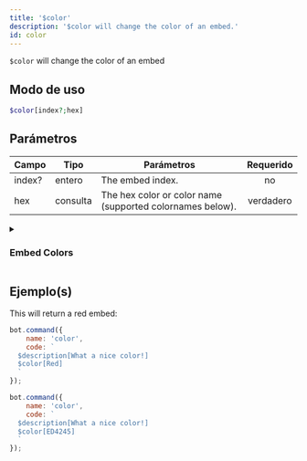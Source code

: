 ```yaml
---
title: '$color'
description: '$color will change the color of an embed.'
id: color
---
```


`$color` will change the color of an embed

## Modo de uso

```php
$color[index?;hex]
```

## Parámetros

| Campo  | Tipo     | Parámetros                                                | Requerido |
| ------ | -------- | --------------------------------------------------------- |:---------:|
| index? | entero   | The embed index.                                          |    no     |
| hex    | consulta | The hex color or color name (supported colornames below). | verdadero |

<details>
  <summary><h3> Embed Colors </h3></summary>

![c](https://placehold.co/15x15/000000/000000.png) Default <br /> ![c](https://placehold.co/15x15/FFFFFF/FFFFFF.png) White <br /> ![c](https://placehold.co/15x15/1ABC9C/1ABC9C.png) Aqua <br /> ![c](https://placehold.co/15x15/57F287/57F287.png) Green <br /> ![c](https://placehold.co/15x15/3498DB/3498DB.png) Blue <br /> ![c](https://placehold.co/15x15/FFFF00/FFFF00.png) Yellow <br /> ![c](https://placehold.co/15x15/9B59B6/9B59B6.png) Purple <br /> ![c](https://placehold.co/15x15/E91E63/E91E63.png) LuminousVividPink <br /> ![c](https://placehold.co/15x15/EB459E/EB459E.png) Fuchsia <br /> ![c](https://placehold.co/15x15/F1C40F/F1C40F.png) Gold <br /> ![c](https://placehold.co/15x15/E67E22/E67E22.png) Orange <br /> ![c](https://placehold.co/15x15/ED4245/ED4245.png) Red <br /> ![c](https://placehold.co/15x15/95A5A6/95A5A6.png) Grey <br /> ![c](https://placehold.co/15x15/34495E/34495E.png) Navy <br /> ![c](https://placehold.co/15x15/11806A/11806A.png) DarkAqua <br /> ![c](https://placehold.co/15x15/1F8B4C/1F8B4C.png) DarkGreen <br /> ![c](https://placehold.co/15x15/206694/206694.png) DarkBlue <br /> ![c](https://placehold.co/15x15/71368A/71368A.png) DarkPurple <br /> ![c](https://placehold.co/15x15/AD1457/AD1457.png) DarkVividPink <br /> ![c](https://placehold.co/15x15/C27C0E/C27C0E.png) DarkGold <br /> ![c](https://placehold.co/15x15/A84300/A84300.png) DarkOrange <br /> ![c](https://placehold.co/15x15/992D22/992D22.png) DarkRed <br /> ![c](https://placehold.co/15x15/979C9F/979C9F.png) DarkGrey <br /> ![c](https://placehold.co/15x15/7F8C8D/7F8C8D.png) DarkerGrey <br /> ![c](https://placehold.co/15x15/BCC0C0/BCC0C0.png) LightGrey <br /> ![c](https://placehold.co/15x15/2C3E50/2C3E50.png) DarkNavy <br /> ![c](https://placehold.co/15x15/5865F2/5865F2.png) Blurple <br /> ![c](https://placehold.co/15x15/99AAB5/99AAB5.png) Greyple <br /> ![c](https://placehold.co/15x15/2C2F33/2C2F33.png) DarkButNotBlack <br /> ![c](https://placehold.co/15x15/23272A/23272A.png) NotQuiteBlack <br /> ![c](https://placehold.co/15x15/000000/000000.png) Random

</details>

## Ejemplo(s)

This will return a red embed:

```javascript
bot.command({
    name: 'color',
    code: `
  $description[What a nice color!]
  $color[Red]
  `
});
```

```javascript
bot.command({
    name: 'color',
    code: `
  $description[What a nice color!]
  $color[ED4245]
  `
});
```
